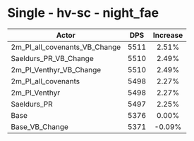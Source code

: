 # Single - hv-sc - night_fae
| Actor | DPS | Increase |
|---|:---:|:---:|
|2m_PI_all_covenants_VB_Change|5511|2.51%|
|Saeldurs_PR_VB_Change|5510|2.49%|
|2m_PI_Venthyr_VB_Change|5510|2.49%|
|2m_PI_all_covenants|5498|2.27%|
|2m_PI_Venthyr|5498|2.27%|
|Saeldurs_PR|5497|2.25%|
|Base|5376|0.00%|
|Base_VB_Change|5371|-0.09%|
